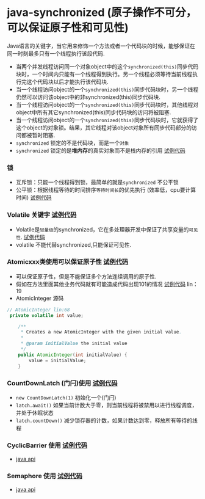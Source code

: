 # java-synchronized (原子操作不可分，可以保证原子性和可见性)
Java语言的关键字，当它用来修饰一个方法或者一个代码块的时候，能够保证在同一时刻最多只有一个线程执行该段代码.
* 当两个并发线程访问同一个对象object中的这个`synchronized(this)`同步代码块时，一个时间内只能有一个线程得到执行。另一个线程必须等待当前线程执行完这个代码块以后才能执行该代码块.
* 当一个线程访问object的一个`synchronized(this)`同步代码块时，另一个线程仍然可以访问该object中的非synchronized(this)同步代码块.
* 当一个线程访问object的一个`synchronized(this)`同步代码块时，其他线程对object中所有其它synchronized(this)同步代码块的访问将被阻塞.
* 当一个线程访问object的一个`synchronized(this)`同步代码块时，它就获得了这个object的对象锁。结果，其它线程对该object对象所有同步代码部分的访问都被暂时阻塞.
* `synchronized` 锁定的不是代码块，而是一个`对象`
* `synchronized` 锁定的是**堆内存**的真实对象而不是栈内存的引用  [试例代码](/Test14.java)
### 锁
* 互斥锁：只能一个线程得到锁，最简单的就是`synchronized` 不公平锁
* 公平锁：根据线程等待的时间排序`等待时间长`的优先执行 (效率低，cpu要计算时间) [试例代码](../reentrantlock/Reentrantlock3.java)

### Volatile 关键字  [试例代码](/Test10.java)
* Volatile是`轻量级`的synchronized，它在多处理器开发中保证了共享变量的`可见性`. [试例代码](/Test10.java)
* volatile 不能代替synchronized,只能保证可见性.

### Atomicxxx类使用可以保证原子性  [试例代码](/Test11.java)
 * 可以保证原子性，但是不能保证多个方法连续调用的原子性. 
 * 假如在方法里面其他业务代码就有可能造成代码出现101的情况   [试例代码](/Test11.java) lin：19
 * AtomicInteger 源码
  ```java
  // AtomicInteger lin:68
   private volatile int value;
  
      /**
       * Creates a new AtomicInteger with the given initial value.
       *
       * @param initialValue the initial value
       */
      public AtomicInteger(int initialValue) {
          value = initialValue;
      }
```
### CountDownLatch (门闩)使用  [试例代码](/demo1/Container4.java)
  * `new CountDownLatch(1)` 初始化一个(门闩)
  * `latch.await()`  如果当前计数大于零，则当前线程将被禁用以进行线程调度，并处于休眠状态
  * `latch.countDown()` 减少锁存器的计数，如果计数达到零，释放所有等待的线程
  
### CyclicBarrier 使用   [试例代码](/demo1/Container5.java)
 * [java api](https://blog.fondme.cn/apidoc/jdk-1.8-google/)
 
### Semaphore 使用   [试例代码](/demo1/Container6.java)
  * [java api](https://blog.fondme.cn/apidoc/jdk-1.8-google/)



